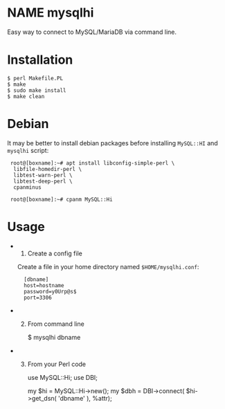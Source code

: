 # NAME mysqlhi

Easy way to connect to MySQL/MariaDB via command line.

# Installation

    $ perl Makefile.PL
    $ make
    $ sudo make install
    $ make clean

# Debian

It may be better to install debian packages before installing
`MySQL::HI` and `mysqlhi` script:

     root@[boxname]:~# apt install libconfig-simple-perl \
      libfile-homedir-perl \
      libtest-warn-perl \
      libtest-deep-perl \
      cpanminus
      
     root@[boxname]:~# cpanm MySQL::Hi

# Usage

- 1. Create a config file

    Create a file in your home directory named `$HOME/mysqlhi.conf`:

        [dbname]
        host=hostname
        password=y0Urp@s$
        port=3306

- 2. From command line

        $ mysqlhi dbname

- 3. From your Perl code

        use MySQL::Hi;
        use DBI;

        my $hi = MySQL::Hi->new();
        my $dbh = DBI->connect( $hi->get_dsn( 'dbname' ), \%attr);
